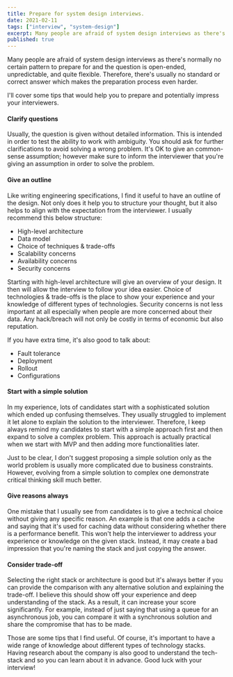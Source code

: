 ```yaml
---
title: Prepare for system design interviews.
date: 2021-02-11
tags: ["interview", "system-design"]
excerpt: Many people are afraid of system design interviews as there's normally no certain pattern to prepare for and the question is open-ended, unpredictable, and quite flexible. Therefore, there's usually no standard or correct answer which makes the preparation process even harder. This blog will cover how you prepare for system design interviews and what interviewers expect from you.
published: true
---
```


Many people are afraid of system design interviews as there's normally no certain pattern to prepare for and the question is open-ended, unpredictable, and quite flexible. Therefore, there's usually no standard or correct answer which makes the preparation process even harder.

I'll cover some tips that would help you to prepare and potentially impress your interviewers.

#### Clarify questions

Usually, the question is given without detailed information. This is intended in order to test the ability to work with ambiguity. You should ask for further clarifications to avoid solving a wrong problem. It's OK to give an common-sense assumption; however make sure to inform the interviewer that you're giving an assumption in order to solve the problem.

#### Give an outline

Like writing engineering specifications, I find it useful to have an outline of the design. Not only does it help you to structure your thought, but it also helps to align with the expectation from the interviewer. I usually recommend this below structure:
- High-level architecture
- Data model
- Choice of techniques & trade-offs
- Scalability concerns
- Availability concerns
- Security concerns

Starting with high-level architecture will give an overview of your design. It then will allow the interview to follow your idea easier. Choice of technologies & trade-offs is the place to show your experience and your knowledge of different types of technologies. Security concerns is not less important at all especially when people are more concerned about their data. Any hack/breach will not only be costly in terms of economic but also reputation.

If you have extra time, it's also good to talk about:
- Fault tolerance
- Deployment
- Rollout
- Configurations

#### Start with a simple solution

In my experience, lots of candidates start with a sophisticated solution which ended up confusing themselves. They usually struggled to implement it let alone to explain the solution to the interviewer. Therefore, I keep always remind my candidates to start with a simple approach first and then expand to solve a complex problem. This approach is actually practical when we start with MVP and then adding more functionalities later.

Just to be clear, I don't suggest proposing a simple solution only as the world problem is usually more complicated due to business constraints. However, evolving from a simple solution to complex one demonstrate critical thinking skill much better. 

#### Give reasons always

One mistake that I usually see from candidates is to give a technical choice without giving any specific reason. An example is that one adds a cache and saying that it's used for caching data without considering whether there is a performance benefit. This won't help the interviewer to address your experience or knowledge on the given stack. Instead, it may create a bad impression that you're naming the stack and just copying the answer.

#### Consider trade-off

Selecting the right stack or architecture is good but it's always better if you can provide the comparison with any alternative solution and explaining the trade-off. I believe this should show off your experience and deep understanding of the stack. As a result, it can increase your score significantly. For example, instead of just saying that using a queue for an asynchronous job, you can compare it with a synchronous solution and share the compromise that has to be made.

Those are some tips that I find useful. Of course, it's important to have a wide range of knowledge about different types of technology stacks. Having research about the company is also good to understand the tech-stack and so you can learn about it in advance. Good luck with your interview!
